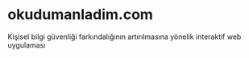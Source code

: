 # okudumanladim.com
Kişisel bilgi güvenliği farkındalığının artırılmasına yönelik interaktif web uygulaması
